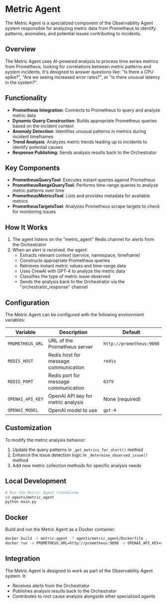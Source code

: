 # Metric Agent

The Metric Agent is a specialized component of the Observability Agent system responsible for analyzing metric data from Prometheus to identify patterns, anomalies, and potential issues contributing to incidents.

## Overview

The Metric Agent uses AI-powered analysis to process time series metrics from Prometheus, looking for correlations between metric patterns and system incidents. It's designed to answer questions like: "Is there a CPU spike?", "Are we seeing increased error rates?", or "Is there unusual latency in the system?".

## Functionality

- **Prometheus Integration**: Connects to Prometheus to query and analyze metric data
- **Dynamic Query Construction**: Builds appropriate Prometheus queries based on the incident context
- **Anomaly Detection**: Identifies unusual patterns in metrics during incident timeframes
- **Trend Analysis**: Analyzes metric trends leading up to incidents to identify potential causes
- **Response Publishing**: Sends analysis results back to the Orchestrator

## Key Components

- **PrometheusQueryTool**: Executes instant queries against Prometheus
- **PrometheusRangeQueryTool**: Performs time-range queries to analyze metric patterns over time
- **PrometheusMetricsTool**: Lists and provides metadata for available metrics
- **PrometheusTargetsTool**: Analyzes Prometheus scrape targets to check for monitoring issues

## How It Works

1. The agent listens on the "metric_agent" Redis channel for alerts from the Orchestrator
2. When an alert is received, the agent:
   - Extracts relevant context (service, namespace, timeframe)
   - Constructs appropriate Prometheus queries
   - Retrieves instant metric values and time-range data
   - Uses CrewAI with GPT-4 to analyze the metric data
   - Classifies the type of metric issue observed
   - Sends the analysis back to the Orchestrator via the "orchestrator_response" channel

## Configuration

The Metric Agent can be configured with the following environment variables:

| Variable | Description | Default |
|----------|-------------|---------|
| `PROMETHEUS_URL` | URL of the Prometheus server | `http://prometheus:9090` |
| `REDIS_HOST` | Redis host for message communication | `redis` |
| `REDIS_PORT` | Redis port for message communication | `6379` |
| `OPENAI_API_KEY` | OpenAI API key for metric analysis | None (required) |
| `OPENAI_MODEL` | OpenAI model to use | `gpt-4` |

## Customization

To modify the metric analysis behavior:

1. Update the query patterns in `_get_metrics_for_alert()` method
2. Enhance the issue detection logic in `_determine_observed_issue()` method
3. Add new metric collection methods for specific analysis needs

## Local Development

```bash
# Run the Metric Agent standalone
cd agents/metric_agent
python main.py
```

## Docker

Build and run the Metric Agent as a Docker container:

```bash
docker build -t metric-agent -f agents/metric_agent/Dockerfile .
docker run -e PROMETHEUS_URL=http://prometheus:9090 -e OPENAI_API_KEY=your_key metric-agent
```

## Integration

The Metric Agent is designed to work as part of the Observability Agent system. It:
- Receives alerts from the Orchestrator
- Publishes analysis results back to the Orchestrator
- Contributes to root cause analysis alongside other specialized agents